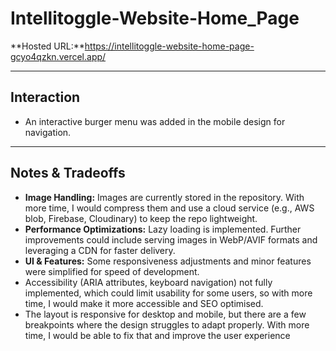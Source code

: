 # Intellitoggle-Website-Home_Page

**Hosted URL:**https://intellitoggle-website-home-page-gcyo4qzkn.vercel.app/

---
## Interaction
- An interactive burger menu was added in the mobile design for navigation.
  
---
## Notes & Tradeoffs

- **Image Handling:** Images are currently stored in the repository. With more time, I would compress them and use a cloud service (e.g., AWS blob, Firebase, Cloudinary) to keep the repo lightweight.
- **Performance Optimizations:** Lazy loading is implemented. Further improvements could include serving images in WebP/AVIF formats and leveraging a CDN for faster delivery.
- **UI & Features:** Some responsiveness adjustments and minor features were simplified for speed of development.
- Accessibility (ARIA attributes, keyboard navigation) not fully implemented, which could limit usability for some users, so with more time, I would make it more accessible and SEO optimised.
- The layout is responsive for desktop and mobile, but there are a few breakpoints where the design struggles to adapt properly. With more time, I would be able to fix that and improve the user experience
